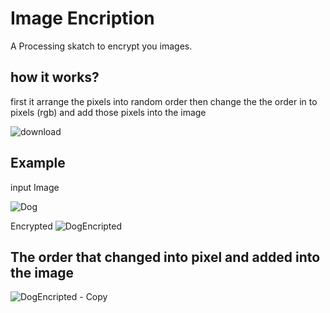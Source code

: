 # Image Encription

A Processing skatch to encrypt  you images.

## how it works?
first it arrange the pixels into random order 
then change the the order in to pixels (rgb)
and add those pixels into the image

![download](https://user-images.githubusercontent.com/107931523/174979624-245c40ed-01ca-4b2c-b626-e08acbb09ef2.JPG)

## Example 

input Image

![Dog](https://user-images.githubusercontent.com/107931523/174979748-45b21db3-fee4-4f15-9e3b-ff2fdc261517.jpg)

Encrypted 
![DogEncripted](https://user-images.githubusercontent.com/107931523/174979805-bd310c4c-7ac7-4b40-8490-795338176ffc.png)

## The order that changed into pixel and added into the image

![DogEncripted - Copy](https://user-images.githubusercontent.com/107931523/174979938-02048240-d564-4d50-ad7d-55a9979ad9b4.png)
